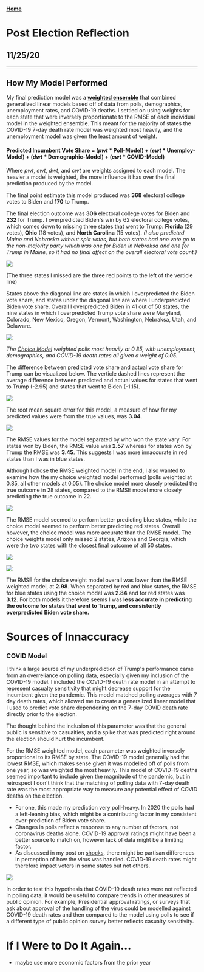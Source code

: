 #### [Home](https://cassidybargell.github.io/election_analytics/)

# Post Election Reflection
## 11/25/20

<hr>

## How My Model Performed 

My final prediction model was a [**weighted ensemble**](https://cassidybargell.github.io/election_analytics/posts/final_prediction.html) that combined generalized linear models based off of data from polls, demographics, unemployment rates, and COVID-19 deaths. I settled on using weights for each state that were inversely proportionate to the RMSE of each individual model in the weighted ensemble. This meant for the majority of states the COVID-19 7-day death rate model was weighted most heavily, and the unemployment model was given the least amount of weight. 

#### **Predicted Incumbent Vote Share** = (*pwt* * Poll-Model) + (*ewt* * Unemploy-Model) + (*dwt* * Demographic-Model) + (*cwt* * COVID-Model)

Where *pwt*, *ewt*, *dwt*, and *cwt* are weights assigned to each model. The heavier a model is weighted, the more influence it has over the final prediction produced by the model. 

The final point estimate this model produced was **368** electoral college votes to Biden and **170** to Trump. 

The final election outcome was **306** electoral college votes for Biden and **232** for Trump. I overpredicted Biden's win by 62 electoral college votes, which comes down to missing three states that went to Trump: **Florida** (29 votes), **Ohio** (18 votes), and **North Carolina** (15 votes). *(I also predicted Maine and Nebraska without split votes, but both states had one vote go to the non-majority party which was one for Biden in Nebraksa and one for Trump in Maine, so it had no final affect on the overall electoral vote count.)*

![](../figures/post-election/predicted_v_actual.png)

(The three states I missed are the three red points to the left of the verticle line)

States above the diagonal line are states in which I overpredicted the Biden vote share, and states under the diagonal line are where I underpredicted Biden vote share. Overall I overpredicted Biden in 41 out of 50 states, the nine states in which I overpredicted Trump vote share were Maryland, Colorado, New Mexico, Oregon, Vermont, Washington, Nebraksa, Utah, and Delaware.

![](../figures/post-election/missedstates_gt.png)

*The [Choice Model](https://cassidybargell.github.io/election_analytics/posts/final_prediction.html) weighted polls most heavily at 0.85, with unemployment, demographics, and COVID-19 death rates all given a weight of 0.05.*

The difference between predicted vote share and actual vote share for Trump can be visualized below. The verticle dashed lines represent the average difference between predicted and actual values for states that went to Trump (-2.95) and states that went to Biden (-1.15).

![](../figures/post-election/rmse_diff_combined.png)


The root mean square error for this model, a measure of how far my predicted values were from the true values, was **3.04**.

![](../figures/post-election/rmse_diff_separate.png)

The RMSE values for the model separated by who won the state vary. For states won by Biden, the RMSE value was **2.57** whereas for states won by Trump the RMSE was **3.45**. This suggests I was more innaccurate in red states than I was in blue states.

Although I chose the RMSE weighted model in the end, I also wanted to examine how the my choice weighted model performed (polls weighted at 0.85, all other models at 0.05). The choice model more closely predicted the true outcome in 28 states, compared to the RMSE model more closely predicting the true outcome in 22. 

![](../figures/post-election/compare_models_statebin.png)

The RMSE model seemed to perform better predicting blue states, while the choice model seemed to perform better predicting red states. Overall however, the choice model was more accurate than the RMSE model. The choice weights model only missed 2 states, Arizona and Georgia, which were the two states with the closest final outcome of all 50 states. 

![](../figures/post-election/choice_diff_combined.png)

![](../figures/post-election/choice_diff_separate.png)

The RMSE for the choice weight model overall was lower than the RMSE weighted model, at **2.98**. When separated by red and blue states, the RMSE for blue states using the choice model was **2.84** and for red states was **3.12**. For both models it therefore seems I was **less accurate in predicting the outcome for states that went to Trump, and consistently overpredicted Biden vote share.** 

# Sources of Innaccuracy

### COVID Model
I think a large source of my underprediction of Trump's performance came from an overreliance on polling data, especially given my inclusion of the COVID-19 model. I included the COVID-19 death rate model in an attempt to represent casualty sensitivity that might decrease support for the incumbent given the pandemic. This model matched polling averages with 7 day death rates, which allowed me to create a generalized linear model that I used to predict vote share dependening on the 7-day COVID death rate directly prior to the election. 

The thought behind the inclusion of this parameter was that the general public is sensitive to casualties, and a spike that was predicted right around the election should hurt the incumbent. 

For the RMSE weighted model, each parameter was weighted inversely proportional to its RMSE by state. The COVID-19 model generally had the lowest RMSE, which makes sense given it was modelled off of polls from one year, so was weighted the most heavily. This model of COVID-19 deaths seemed important to include given the magnitude of the pandemic, but in retrospect I don't think that the matching of polling data with 7-day death rate was the most appropriate way to measure any potential effect of COVID deaths on the election. 

- For one, this made my prediction very poll-heavy. In 2020 the polls had a left-leaning bias, which might be a contributing factor in my consistent over-prediction of Biden vote share. 
- Changes in polls reflect a response to any number of factors, not coronavirus deaths alone. COVID-19 approval ratings might have been a better source to match on, however lack of data might be a limiting factor. 
- As discussed in my post on [shocks](https://cassidybargell.github.io/election_analytics/posts/week_7.html), there might be partisan differences in perception of how the virus was handled. COVID-19 death rates might therefore impact voters in some states but not others. 

![](../figures/post-election/poll_v_actual.png)

In order to test this hypothesis that COVID-19 death rates were not reflected in polling data, it would be useful to compare trends in other measures of public opinion. For example, Presidential approval ratings, or surveys that ask about approval of the handling of the virus could be modelled against COVID-19 death rates and then compared to the model using polls to see if a different type of public opinion survey better reflects casualty sensitivity. 



# If I Were to Do It Again...

- maybe use more economic factors from the prior year



